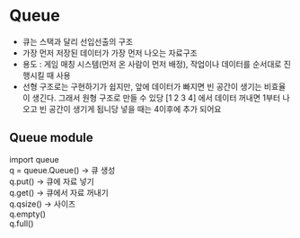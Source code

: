 # Queue
- 큐는 스택과 달리 선입선출의 구조
- 가장 먼저 저장된 데이터가 가장 먼저 나오는 자료구조
- 용도 : 게임 매칭 시스템(먼저 온 사람이 먼저 배정), 작업이나 데이터를 순서대로 진행시킬 때 사용
- 선형 구조로는 구현하기가 쉽지만, 앞에 데이터가 빠지면 빈 공간이 생기는 비효율이 생긴다. 그래서 원형 구조로 만들 수 있당
[1 2 3 4] 에서 데이터 꺼내면 1부터 나오고 빈 공간이 생기게 됩니당 넣을 때는 4이후에 추가 되어요

## Queue module
import queue  
q = queue.Queue() ->  큐 생성  
q.put() -> 큐에 자료 넣기  
q.get() -> 큐에서 자료 꺼내기  
q.qsize() -> 사이즈  
q.empty()  
q.full()  
